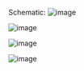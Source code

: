 Schematic:
![image](https://github.com/FledWaif/LEGOcolorsensorTest/assets/117331016/7f55a53d-b0e6-4029-b559-befc9d683d2d)

![image](https://github.com/FledWaif/ColorSensorProject/assets/117331016/fe8e1680-5660-4bfc-a12c-7ebd5a6f47e8)

![image](https://github.com/FledWaif/ColorSensorProject/assets/117331016/b3694214-63f4-4b53-add0-1a12803fb227)

![image](https://github.com/FledWaif/ColorSensorProject/assets/117331016/b93258d1-6eff-40bb-ac32-4dedce48fedb)



